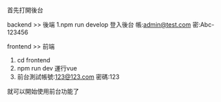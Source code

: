 首先打開後台

backend >> 後端
1.npm run develop
登入後台
帳:admin@test.com
密:Abc-123456


frontend >> 前端 
1. cd frontend
2. npm run dev 運行vue
3. 前台測試帳號:123@123.com  密碼:123

就可以開始使用前台功能了

